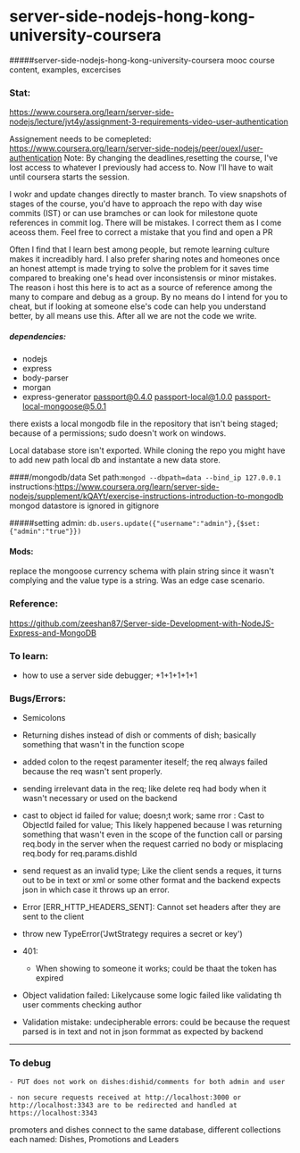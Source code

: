 # server-side-nodejs-hong-kong-university-coursera
#####server-side-nodejs-hong-kong-university-coursera mooc course content, examples, excercises

### Stat:
https://www.coursera.org/learn/server-side-nodejs/lecture/jvt4y/assignment-3-requirements-video-user-authentication

Assignement needs to be comepleted: https://www.coursera.org/learn/server-side-nodejs/peer/ouexI/user-authentication
Note: By changing the deadlines,resetting the course, I've lost access to whatever I previously had access to. Now I'll have to wait until coursera starts the session.

I wokr and update changes directly to master branch. To view snapshots of stages of the course, you'd have to  approach the repo with day wise commits (IST) or can use bramches or can look for milestone quote references in commit log. There will be mistakes. I correct them as I come aceoss them. Feel free to correct a mistake that you find and open a PR

Often I find that I learn best among people, but remote learning culture makes it increadibly hard. I also prefer sharing notes and homeones once an honest attempt is made trying to solve the problem for it saves time compared to breaking one's head over inconsistensis or minor mistakes. The reason i host this here is to act as a source of reference among the many to compare and debug as a group. By no means do I intend for you to cheat, but if looking at someone else's code can help you understand better, by all means use this. After all we are not the code we write. 

##### dependencies:
- nodejs
- express
- body-parser
- morgan
- express-generator
passport@0.4.0 passport-local@1.0.0 passport-local-mongoose@5.0.1

there exists a local mongodb file in the repository that isn't being staged; because of a permissions; sudo doesn't work on windows.

Local database store isn't exported. While cloning the repo you might have to add new path local db and instantate a new data store.

####/mongodb/data
Set path:`mongod --dbpath=data --bind_ip 127.0.0.1`
instructions:https://www.coursera.org/learn/server-side-nodejs/supplement/kQAYt/exercise-instructions-introduction-to-mongodb
mongod datastore is ignored in gitignore

#####setting admin: 
`db.users.update({"username":"admin"},{$set:{"admin":"true"}})`

#### Mods:
 replace the mongoose currency schema with plain string since it wasn't complying and the value type is a string.
Was an edge case scenario.

### Reference:
https://github.com/zeeshan87/Server-side-Development-with-NodeJS-Express-and-MongoDB


### To learn: 
- how to use a server side debugger; +1+1+1+1+1
### Bugs/Errors:
- Semicolons
- Returning dishes instead of dish or comments of dish; basically something that wasn't in the function scope
- added colon to the reqest paramenter iteself; the req always failed because the req wasn't sent properly.
- sending irrelevant data in the req; like delete req had body when it wasn't necessary or used on the backend
- cast to object id failed for value; doesn;t work; same rror : Cast to ObjectId failed for value; This likely happened because I was returning something that wasn't even in the scope of the function call or parsing req.body in the server when the request carried no body or misplacing req.body for req.params.dishId
- send request as an invalid type; Like the client sends a reques, it turns out to be in text or xml or some other format and the backend expects json in which case it throws up an error.
- Error [ERR_HTTP_HEADERS_SENT]: Cannot set headers after they
are sent to the client
- throw new TypeError('JwtStrategy requires a secret or key')
- 401: 
    - When showing to someone  it works; could be thaat the token has expired

- Object validation failed: Likelycause some logic failed like validating th user comments checking author
- Validation mistake: undecipherable errors: could be because the request parsed is in text and not in json formmat as expected by backend
--- 


### To debug

    - PUT does not work on dishes:dishid/comments for both admin and user

    - non secure requests received at http://localhost:3000 or http://localhost:3343 are to be redirected and handled at https://localhost:3343

promoters and dishes connect to the same database, different collections each named: Dishes, Promotions and Leaders

